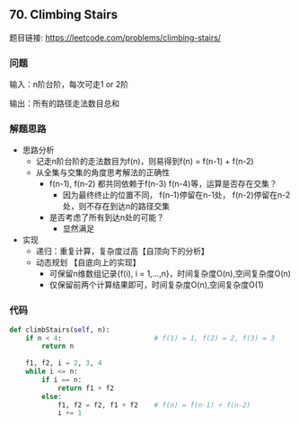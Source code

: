 ## 70. Climbing Stairs

题目链接: https://leetcode.com/problems/climbing-stairs/

### 问题
输入：n阶台阶，每次可走1 or 2阶

输出：所有的路径走法数目总和

### 解题思路
* 思路分析
    * 记走n阶台阶的走法数目为f(n)，则易得到f(n) = f(n-1) + f(n-2)
    * 从全集与交集的角度思考解法的正确性
        * f(n-1), f(n-2) 都共同依赖于f(n-3) f(n-4)等，运算是否存在交集？
            * 因为最终终止的位置不同， f(n-1)停留在n-1处， f(n-2)停留在n-2处，则不存在到达n的路径交集
        * 是否考虑了所有到达n处的可能？
            * 显然满足
* 实现
    * 递归：重复计算，复杂度过高【自顶向下的分析】
    * 动态规划  【自底向上的实现】
        * 可保留n维数组记录{f(i), i = 1,...,n}，时间复杂度O(n),空间复杂度O(n)
        * 仅保留前两个计算结果即可，时间复杂度O(n),空间复杂度O(1)

### 代码

```Python
def climbStairs(self, n):
    if n < 4:                       # f(1) = 1, f(2) = 2, f(3) = 3
        return n
    
    f1, f2, i = 2, 3, 4
    while i <= n:
        if i == n:
            return f1 + f2
        else:
            f1, f2 = f2, f1 + f2    # f(n) = f(n-1) + f(n-2)
            i += 1
```
